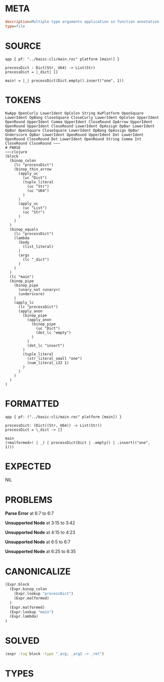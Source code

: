 # META
~~~ini
description=Multiple type arguments application in function annotation
type=file
~~~
# SOURCE
~~~roc
app { pf: "../basic-cli/main.roc" platform [main!] }

processDict : Dict(Str, U64) -> List(Str)
processDict = |_dict| []

main! = |_| processDict(Dict.empty().insert("one", 1))
~~~
# TOKENS
~~~text
KwApp OpenCurly LowerIdent OpColon String KwPlatform OpenSquare LowerIdent OpBang CloseSquare CloseCurly LowerIdent OpColon UpperIdent OpenRound UpperIdent Comma UpperIdent CloseRound OpArrow UpperIdent OpenRound UpperIdent CloseRound LowerIdent OpAssign OpBar LowerIdent OpBar OpenSquare CloseSquare LowerIdent OpBang OpAssign OpBar Underscore OpBar LowerIdent OpenRound UpperIdent Dot LowerIdent OpenRound CloseRound Dot LowerIdent OpenRound String Comma Int CloseRound CloseRound ~~~
# PARSE
~~~clojure
(block
  (binop_colon
    (lc "processDict")
    (binop_thin_arrow
      (apply_uc
        (uc "Dict")
        (tuple_literal
          (uc "Str")
          (uc "U64")
        )
      )
      (apply_uc
        (uc "List")
        (uc "Str")
      )
    )
  )
  (binop_equals
    (lc "processDict")
    (lambda
      (body
        (list_literal)
      )
      (args
        (lc "_dict")
      )
    )
  )
  (lc "main")
  (binop_pipe
    (binop_pipe
      (unary_not <unary>)
      (underscore)
    )
    (apply_lc
      (lc "processDict")
      (apply_anon
        (binop_pipe
          (apply_anon
            (binop_pipe
              (uc "Dict")
              (dot_lc "empty")
            )
          )
          (dot_lc "insert")
        )
        (tuple_literal
          (str_literal_small "one")
          (num_literal_i32 1)
        )
      )
    )
  )
)
~~~
# FORMATTED
~~~roc
app { pf: ("../basic-cli/main.roc" platform [main]) }

processDict: (Dict((Str, U64)) -> List(Str))
processDict = \_dict -> []

main
(<malformed>! | _) | processDict(Dict | .empty() | .insert(("one", 1)))
~~~
# EXPECTED
NIL
# PROBLEMS
**Parse Error**
at 6:7 to 6:7

**Unsupported Node**
at 3:15 to 3:42

**Unsupported Node**
at 4:15 to 4:23

**Unsupported Node**
at 6:5 to 6:7

**Unsupported Node**
at 6:25 to 6:35

# CANONICALIZE
~~~clojure
(Expr.block
  (Expr.binop_colon
    (Expr.lookup "processDict")
    (Expr.malformed)
  )
  (Expr.malformed)
  (Expr.lookup "main")
  (Expr.lambda)
)
~~~
# SOLVED
~~~clojure
(expr :tag block :type "_arg, _arg2 -> _ret")
~~~
# TYPES
~~~roc
~~~
